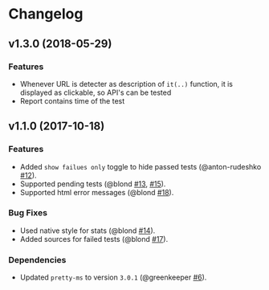Changelog
=========
v1.3.0 (2018-05-29)
-------------------

### Features

* Whenever URL is detecter as description of `it(..)` function, it is displayed as clickable, so API's can be tested
* Report contains time of the test

v1.1.0 (2017-10-18)
-------------------

### Features

* Added `show failues only` toggle to hide passed tests (@anton-rudeshko [#12]).
* Supported pending tests (@blond [#13], [#15]).
* Supported html error messages (@blond [#18]).

[#12]: https://github.com/blond/mocha-simple-html-reporter/pull/12
[#13]: https://github.com/blond/mocha-simple-html-reporter/pull/13
[#15]: https://github.com/blond/mocha-simple-html-reporter/pull/15
[#18]: https://github.com/blond/mocha-simple-html-reporter/pull/18

### Bug Fixes

* Used native style for stats (@blond [#14]).
* Added sources for failed tests (@blond [#17]).

[#14]: https://github.com/blond/mocha-simple-html-reporter/pull/14
[#17]: https://github.com/blond/mocha-simple-html-reporter/pull/17

### Dependencies

* Updated `pretty-ms` to version `3.0.1` (@greenkeeper [#6]).

[#6]: https://github.com/blond/mocha-simple-html-reporter/pull/6

